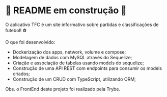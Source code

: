 # 🚧 README em construção 🚧

O aplicativo TFC é um site informativo sobre partidas e classificações de futebol! ⚽️

O que foi desenvolvido:
* Dockerização dos apps, network, volume e compose;
* Modelagem de dados com MySQL através do Sequelize;
* Criação e associação de tabelas usando models do sequelize;
* Construção de uma API REST com endpoints para consumir os models criados;
* Construção de um CRUD com TypeScript, utilizando ORM;

Obs. o FrontEnd deste projeto foi realizado pela Trybe.

